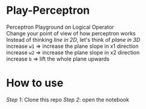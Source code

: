 # Play-Perceptron
Perceptron Playground on Logical Operator<br>
Change your point of view of how perceptron works<br>
Instead of thinking *line in 2D*, let's think of *plane in 3D*<br>
increase `w1` => increase the plane slope in x1 direction<br>
increase `w2` => increase the plane slope in x2 direction<br>
increase `b` => lift the whole plane upwards<br>

# How to use
*Step 1*: Clone this repo
*Step 2*: open the notebook
